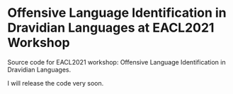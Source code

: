# Offensive Language Identification in Dravidian Languages at EACL2021 Workshop
Source code for EACL2021 workshop: Offensive Language Identification in Dravidian Languages.

I will release the code very soon.
